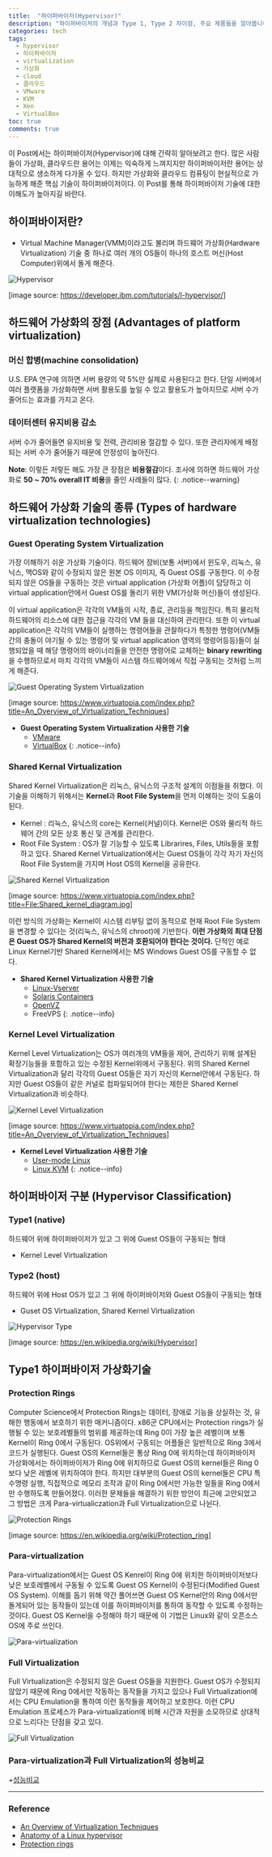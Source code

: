 ```yaml
---
title:  "하이퍼바이저(Hypervisor)"
description: "하이퍼바이저의 개념과 Type 1, Type 2 차이점, 주요 제품들을 알아봅니다. 가상화와 클라우드 컴퓨팅의 핵심 기술인 하이퍼바이저 완벽 가이드."
categories: tech
tags:
  - hypervisor
  - 하이퍼바이저
  - virtualization
  - 가상화
  - cloud
  - 클라우드
  - VMware
  - KVM
  - Xen
  - VirtualBox
toc: true
comments: true
---
```

이 Post에서는 하이퍼바이저(Hypervisor)에 대해 간략히 알아보려고 한다.
많은 사람들이 가상화, 클라우드란 용어는 이제는 익숙하게 느껴지지만
하이퍼바이저란 용어는 상대적으로 생소하게 다가올 수 있다. 하지만 가상화와
클라우드 컴퓨팅이 현실적으로 가능하게 해준 핵심 기술이 하이퍼바이저이다.
이 Post를 통해 하이퍼바이저 기술에 대한 이해도가 높아지길 바란다.

## 하이퍼바이저란?

+ Virtual Machine Manager(VMM)이라고도 불리며 하드웨어 가상화(Hardware
  Virtualization) 기술 중 하나로 여러 개의 OS들이 하나의 호스트 머신(Host
  Computer)위에서 돌게 해준다.

![Hypervisor](https://www.dropbox.com/s/qgchb6vpqt016jn/hypervisor.jpeg?raw=1)

[image source: <https://developer.ibm.com/tutorials/l-hypervisor/>]

## 하드웨어 가상화의 장점 (Advantages of platform virtualization)

### 머신 합병(machine consolidation)

U.S. EPA 연구에 의하면 서버 용량의 약 5%만 실제로 사용된다고 한다. 단일
서버에서 여러 플랫폼을 가상화하면 서버 활용도를 높일 수 있고 활용도가
높아지므로 서버 수가 줄어드는 효과를 가지고 온다.

### 데이터센터 유지비용 감소

서버 수가 줄어들면 유지비용 및 전력, 관리비용 절감할 수 있다. 또한 관리자에게
배정되는 서버 수가 줄어들기 때문에 안정성이 높아진다.

**Note**: 이렇든 저렇든 해도 가장 큰 장점은 **비용절감**이다.
조사에 의하면 하드웨어 가상화로 **50 ~ 70% overall IT 비용**을 줄인
사례들이 많다.
{: .notice--warning}

## 하드웨어 가상화 기술의 종류 (Types of hardware virtualization technologies)

### Guest Operating System Virtualization

가장 이해하기 쉬운 가상화 기술이다. 하드웨어 장비(보통 서버)에서 윈도우,
리눅스, 유닉스, 맥OS와 같이 수정되지 않은 원본 OS 이미지, 즉 Guest OS를
구동한다. 이 수정되지 않은 OS들을 구동하는 것은
virtual application (가상화 어플)이 담당하고 이 virtual application안에서
Guest OS를 돌리기 위한 VM(가상화 머신)들이 생성된다.

이 virtual application은 각각의 VM들의 시작, 종료, 관리등을 책임진다. 특히
물리적 하드웨어의 리소스에 대한 접근을 각각의 VM 들을 대신하여 관리한다.
또한 이 virtual application은 각각의 VM들이
실행하는 명령어들을 관찰하다가 특정한 명령어(VM들간의 충돌이 야기될 수 있는
명령어 및 virtual application 영역의 명령어등등)들이 실행되었을 때 해당
명령어의 바이너리들을 안전한 명령어로 교체하는 **binary rewriting**을
수행하므로서 마치 각각의 VM들이 시스템 하드웨어에서 직접 구동되는 것처럼 느끼게
해준다.

![Guest Operating System
Virtualization](https://www.dropbox.com/s/jlzegmqs10h5d88/guest_os.jpeg?raw=1)

[image source: <https://www.virtuatopia.com/index.php?title=An_Overview_of_Virtualization_Techniques>]

+ **Guest Operating System Virtualization 사용한 기술**
  + [VMware](https://www.vmware.com/kr.html)
  + [VirtualBox](https://www.virtualbox.org/)
{: .notice--info}

### Shared Kernal Virtualization

Shared Kernel Virtualization은 리눅스, 유닉스의 구조적 설계의 이점들을 취했다.
이 기술을 이해하기 위해서는 **Kernel**과 **Root File System**을
먼저 이해하는 것이 도움이 된다.

+ Kernel : 리눅스, 유닉스의 core는 Kernel(커널)이다. Kernel은 OS와 물리적
  하드웨어 간의 모든 상호 통신 및 관계를 관리한다.
+ Root File System : OS가 잘 기능할 수 있도록 Librarires, Files, Utils들을
  포함하고 있다.
Shared Kernel Virtualization에서는 Guest OS들이 각각 자기 자신의 Root File
System을 가지며 Host OS의 Kernel을 공유한다.

![Shared Kernel
Virtualization](https://www.dropbox.com/s/mwddff2hlbzmirh/shared_kernel.jpeg?raw=1)

[image source:
<https://www.virtuatopia.com/index.php?title=File:Shared_kernel_diagram.jpg>]

이런 방식의 가상화는 Kernel이 시스템 리부팅 없이 동적으로 현재 Root File
System을 변경할 수 있다는 것(리눅스, 유닉스의 chroot)에 기반한다. **이런 가상화의
최대 단점은 Guest OS가 Shared Kernel의 버전과 호환되어야 한다는 것이다.** 단적인
예로 Linux Kernel기반 Shared Kernel에서는 MS Windows Guest OS를 구동할 수 없다.

+ **Shared Kernel Virtualization 사용한 기술**
  + [Linux-Vserver](http://www.linux-vserver.org/Welcome_to_Linux-VServer.org)
  + [Solaris Containers](http://www.oracle.com/technetwork/server-storage/solaris/containers-169727.html)
  + [OpenVZ](https://openvz.org/)
  + FreeVPS
{: .notice--info}

### Kernel Level Virtualization

Kernel Level Virtualization는 OS가 여러개의 VM들을 제어, 관리하기 위해
설계된 확장기능들을 포함하고 있는 수정된 Kernel위에서 구동된다. 위의 Shared
Kernel Virtualization과 달리 각각의 Guest OS들은 자기 자신의 Kernel안에서
구동된다. 하지만 Guest OS들이 같은 커널로 컴파일되어야 한다는 제한은 Shared
Kernel Virtualization과 비슷하다.

![Kernel Level
Virtualization](https://www.dropbox.com/s/y3dh6o30kjsvv0p/kernel_level.jpg?raw=1)

[image source: <https://www.virtuatopia.com/index.php?title=An_Overview_of_Virtualization_Techniques>]

+ **Kernel Level Virtualization 사용한 기술**
  + [User-mode Linux](http://user-mode-linux.sourceforge.net/)
  + [Linux KVM](https://www.linux-kvm.org/page/Main_Page)
{: .notice--info}

## 하이퍼바이저 구분 (Hypervisor Classification)

### Type1 (native)

하드웨어 위에 하이퍼바이저가 있고 그 위에 Guest OS들이 구동되는 형태

+ Kernel Level Virtualization

### Type2 (host)

하드웨어 위에 Host OS가 있고 그 위에 하이퍼바이저와 Guest OS들이 구동되는 형태

+ Guset OS Virtualization, Shared Kernel Virtualization

![Hypervisor Type](https://www.dropbox.com/s/81o9mskew68y6ms/hypervisor_type.jpeg?raw=1)

[image source: <https://en.wikipedia.org/wiki/Hypervisor>]

## Type1 하이퍼바이저 가상화기술

### Protection Rings

Computer Science에서 Protection Rings는 데이터, 장애로 기능을 상실하는 것,
유해한 행동에서 보호하기 위한 매커니즘이다. x86군 CPU에서는 Protection rings가
실행될 수 있는 보호레벨들의 범위를 제공하는데 Ring 0이 가장 높은 레벨이며 보통
Kernel이 Ring 0에서 구동된다. OS위에서 구동되는 어플들은 일반적으로 Ring 3에서
코드가 실행된다. Guest OS의 Kernel들은 통상 Ring 0에 위치하는데 하이퍼바이저
가상화에서는 하이퍼바이저가 Ring 0에 위치하므로 Guest OS의 kernel들은 Ring
0보다 낮은 레벨에 위치하여야 한다. 하지만 대부분의 Guest OS의 kernel들은 CPU
특수명령 실행, 직접적으로 메모리 조작과 같이 Ring 0에서만 가능한 일들을
Ring 0에서만 수행하도록 만들어졌다. 이러한 문제들을 해결하기 위한 방안이 최근에
고안되었고 그 방법은 크게 Para-virtualiczation과 Full Virtualization으로
나뉜다.

![Protection
Rings](https://www.dropbox.com/s/5v6v4ozq6zgz4d6/x86_rings.png?raw=1)

[image source: <https://en.wikipedia.org/wiki/Protection_ring>]

### Para-virtualization

Para-virtualization에서는 Guest OS Kenrel이 Ring 0에 위치한 하이퍼바이저보다
낮은 보호레벨에서 구동될 수 있도록 Guest OS Kernel이 수정된다(Modified Guest
OS System). 이해를 돕기 위해 약간 풀어쓰면 Guest OS Kernel안의 Ring 0에서만
돌게되어 있는 동작들이 있는데 이를 하이퍼바이저를 통하여 동작할 수 있도록
수정하는 것이다. Guest OS Kernel을 수정해야 하기 때문에 이 기법은 Linux와 같이
오픈소스 OS에 주로 쓰인다.

![Para-virtualization](https://www.dropbox.com/s/m0u28rwvsph36b6/para_virtualization.jpeg?raw=1)

### Full Virtualization

Full Virtualization은 수정되지 않은 Guest OS들을 지원한다. Guest OS가 수정되지
않았기 때문에 Ring 0에서만 작동하는 동작들을 가지고 있으나 Full
Virtualization에서는 CPU Emulation을 통하여 이런 동작들을 제어하고 보호한다.
이런 CPU Emulation 프로세스가 Para-virtualization에 비해 시간과 자원을
소모하므로 상대적으로 느리다는 단점을 갖고 있다.

![Full
Virtualization](https://www.dropbox.com/s/5hgwq081eiohe3v/full_virtualization.jpeg?raw=1)

### Para-virtualization과 Full Virtualization의 성능비교

  +[성능비교](
  http://shortrecipes.blogspot.kr/2009/03/xen-performance-of-full-virtualization.html
  )

---

### Reference

+ [An Overview of Virtualization Techniques](http://www.virtuatopia.com/index.php/An_Overview_of_Virtualization_Techniques)
+ [Anatomy of a Linux hypervisor](http://www.ibm.com/developerworks/linux/library/l-hypervisor/)
+ [Protection rings](https://en.wikipedia.org/wiki/Protection_ring)
